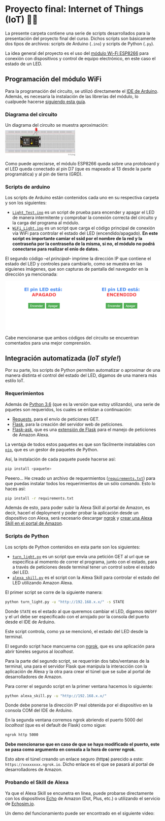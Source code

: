# Proyecto final: Internet of Things (IoT) 📡📲

La presente carpeta contiene una serie de scripts desarrollados para la presentación del proyecto final del curso. Dichos scripts son básicamente dos tipos de archivos: scripts de Arduino (`.ino`) y scripts de Python (`.py`).

La idea general del proyecto es el uso del [módulo Wi-Fi ESP8266](https://electronilab.co/tienda/nodemcu-board-de-desarrollo-con-esp8266-wifi-y-lua/) para conexión con dispositivos y control de equipo electrónico, en este caso el estado de un LED.

## Programación del módulo WiFi

Para la programación del circuito, se utilizó directamente el [IDE de Arduino](https://www.arduino.cc/en/Main/Software). Además, es necesaria la instalación de las librerías del módulo, lo cualpuede hacerse [siguiendo esta guía](https://learn.sparkfun.com/tutorials/esp8266-thing-hookup-guide/installing-the-esp8266-arduino-addon).

### Diagrama del circuito

Un diagrama del circuito se muestra aproximación:
<img src="https://raw.githubusercontent.com/RodolfoFerro/ComputerNetworks17/master/Proyecto%20Final/imgs/sketch_1.jpg" width="45%">

Como puede apreciarse, el módulo ESP8266 queda sobre una protoboard y el LED queda conectado al pin D7 (que es mapeado al 13 desde la parte programática) y al pin de tierra (GRD).

### Scripts de arduino

Los scripts de Arduino están contenidos cada uno en su respectiva carpeta y son los siguientes:
- [`Light_Test.ino`](https://github.com/RodolfoFerro/ComputerNetworks17/blob/master/Proyecto%20Final/Arduino/Light_Test/Light_Test.ino) es un script de prueba para encender y apagar el LED de manera intermitente y comprobar la conexión correcta del circuito y la carga del programa al módulo.
- [`WiFi_Light.ino`](https://github.com/RodolfoFerro/ComputerNetworks17/blob/master/Proyecto%20Final/Arduino/Light_Test/Light_Test.ino) es un script que carga el código principal de conexión vía WiFi para controlar el estado del LED (encendido/apagado). **En este script es importante camiar el ssid por el nombre de la red y la contraseña por la contraseña de la misma, si no, el módulo no podrá conectarse para realizar el enío de datos.**


El segundo código –*el principal*– imprime la dirección IP que contiene el estado del LED y controles para cambiarlo, como se muestra en las siguienes imágenes, que son capturas de pantalla del navegador en la dirección ya mencionada:

<img src="https://raw.githubusercontent.com/RodolfoFerro/ComputerNetworks17/master/Proyecto%20Final/imgs/off.png" width="50%"><img src="https://raw.githubusercontent.com/RodolfoFerro/ComputerNetworks17/master/Proyecto%20Final/imgs/on.png" width="50%">

Cabe mencionarse que ambos códigos del circuito se encuentran comentados para una mejor comprensión.

## Integración automatizada (*IoT style!*)

Por su parte, los scripts de Python permiten automatizar o aproximar de una manera distinta el control del estado del LED, digamos de una manera más estilo IoT.


### Requerimientos

Además de [Python 3.6](https://www.python.org/downloads/) (que es la versión que estoy utilizando), una serie de pquetes son requeridos, los cuales se enlistan a continuación:

- [Requests](http://docs.python-requests.org/en/master/), para el envío de peticiones GET.
- [Flask](http://flask.pocoo.org/), para la creación del servidor web de peticiones.
- [Flask-ask](http://flask-ask.readthedocs.io/en/latest/), que es una [extensión de Flask](http://flask.pocoo.org/extensions/) para el manejo de peticiones de Amazon Alexa.

La ventaja de todos estos paquetes es que son fácilmente instalables con [`pip`](https://pip.pypa.io/en/stable/), que es un gestor de paquetes de Python.

Así, la instalación de cada paquete puede hacerse así:
```bash
pip install <paquete>
```

Peeero... He creado un archivo de requermientos ([`requirements.txt`](https://github.com/RodolfoFerro/ComputerNetworks17/blob/master/Proyecto%20Final/Python/requirements.txt)) para que puedas instalar todos los requerimientos de un sólo comando. Esto lo haces así:
```bash
pip install -r requirements.txt
```

Además de esto, para poder subir la Alexa Skill al portal de Amazon, es decir, hacerl el deployment y poder probar la aplicación desde un dispositivo con Alexa, será necesario descargar [ngrok](https://ngrok.com/) y [crear una Alexa Skill en el portal de Amazon](https://developer.amazon.com/docs/custom-skills/deploy-a-sample-skill-to-aws-lambda.html).

### Scripts de Python

Los scripts de Python contenidos en esta parte son los siguientes:

- [`turn_light.py`](https://github.com/RodolfoFerro/ComputerNetworks17/blob/master/Proyecto%20Final/Python/turn_light.py) es un script que envía una petición GET al url que se especifica al momento de correr el programa, junto con el estado, para a través de peticiones desde terminal tener un control sobre el estado del LED.
- [`alexa_skill.py`](https://github.com/RodolfoFerro/ComputerNetworks17/blob/master/Proyecto%20Final/Python/turn_light.py) es el script con la Alexa Skill para controlar el estado del LED utilizando Amazon Alexa.


El primer script se corre de la siguiente manera:

```bash
python turn_light.py -u "http://192.168.x.x/" -s STATE
```
Donde `STATE` es el estado al que queremos cambiar el LED, digamos `ON`/`OFF` y el url debe ser especificado con el arrojado por la consola del puerto desde el IDE de Arduino.

Este script controla, como ya se mencionó, el estado del LED desde la terminal.

El segundo script hace mancuerna con [ngrok](https://ngrok.com/), que es una aplicación para abrir túneles seguros al *localhost*.

Para la parte del segundo script, se requerirán dos tabs/ventanas de la terminal, una para el servidor Flask que manipula la interacción con la aplicación de Alexa y la otra para crear el túnel que se sube al portal de desarrolladores de Amazon.

Para correr el segundo script en la primer ventana hacemos lo siguiente:
```bash
python alexa_skill.py -u "http://192.168.x.x/"
```

Donde debe ponerse la dirección IP real obtenida por el dispositivo en la consola COM del IDE de Arduino.

En la segunda ventana corremos ngrok abriendo el puerto 5000 del *localhost* (que es el default de Flask) como sigue:
```bash
ngrok http 5000
```

**Debe mencionarse que en caso de que se haya modificado el puerto, este se pasa como argumento en consola a la hora de correr ngrok.**

Esto abre el túnel creando un enlace seguro (http**s**) parecido a este: `https://xxxxxxxx.ngrok.io`. Dicho enlace es el que se pasará al portal de desarrolladores de Amazon.

### Probando el Skill de Alexa

Ya que el Alexa Skill se encunetra en línea, puede probarse directamente con los dispositivos [Echo](https://www.amazon.com/dp/B01DFKC2SO/ref=ods_xs_dp_oop) de Amazon (Dot, Plus, etc.) o utilizando el servicio de [Echosim.io](https://echosim.io/).

Un demo del funcionamiento puede ser encontrado en el siguiente video:
